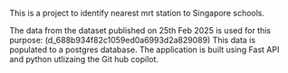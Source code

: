This is a project to identify nearest mrt station to Singapore schools.

The data from the dataset published on 25th Feb 2025 is used for this purpose: (d_688b934f82c1059ed0a6993d2a829089)
This data is populated to a postgres database.
The application is built using Fast API and python utlizaing the Git hub copilot.
